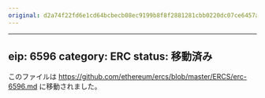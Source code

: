 ```yaml
---
original: d2a74f22fd6e1cd64bcbecb08ec9199b8f8f2881281cbb0220dc07ce6457a13a
---
```


---
eip: 6596
category: ERC
status: 移動済み
---

このファイルは https://github.com/ethereum/ercs/blob/master/ERCS/erc-6596.md に移動されました。